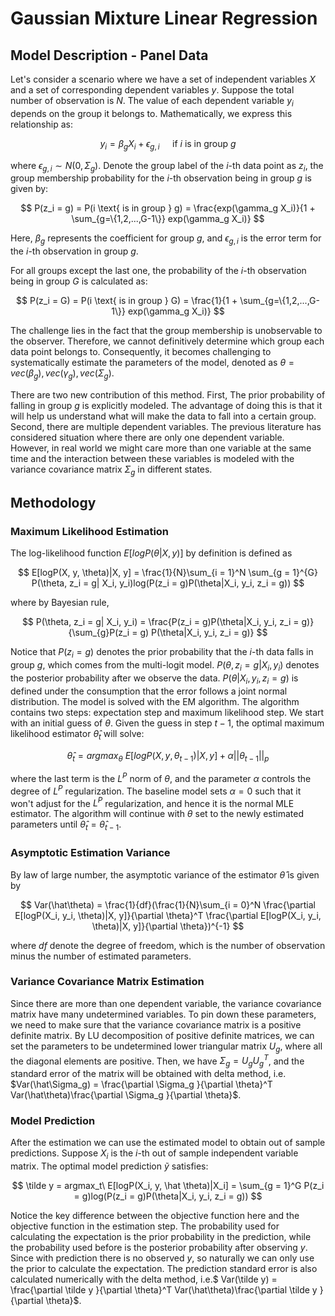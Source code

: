 # Gaussian Mixture Linear Regression

## Model Description - Panel Data

Let's consider a scenario where we have a set of independent variables $X$ and a set of corresponding dependent variables $y$. Suppose the total number of observation is $N$. The value of each dependent variable $y_i$ depends on the group it belongs to. Mathematically, we express this relationship as:

$$
y_{i} = \beta_g X_i+\epsilon_{g,i}\quad \text{ if } i \text{ is in group } g
$$

where $\epsilon_{g,i}\sim N(0, \Sigma_g)$. Denote the group label of the $i$-th data point as $z_i$, the group membership probability for the $i$-th observation being in group $g$ is given by:

$$
P(z_i = g) = P(i \text{ is in group } g) = \frac{exp(\gamma_g X_i)}{1 + \sum_{g=\{1,2,...,G-1\}} exp(\gamma_g X_i)}
$$

Here, $\beta_g$ represents the coefficient for group $g$, and $\epsilon_{g,i}$ is the error term for the $i$-th observation in group $g$.

For all groups except the last one, the probability of the $i$-th observation being in group $G$ is calculated as:

$$
P(z_i = G) = P(i \text{ is in group } G) = \frac{1}{1 + \sum_{g=\{1,2,...,G-1\}} exp(\gamma_g X_i)}
$$

The challenge lies in the fact that the group membership is unobservable to the observer. Therefore, we cannot definitively determine which group each data point belongs to. Consequently, it becomes challenging to systematically estimate the parameters of the model, denoted as $\theta = {vec(\beta_g), vec(\gamma_g), vec(\Sigma_g)}$.

There are two new contribution of this method. First, The prior probability of falling in group $g$ is explicitly modeled. The advantage of doing this is that it will help us understand what will make the data to fall into a certain group. Second, there are multiple dependent variables. The previous literature has considered situation where there are only one dependent variable. However, in real world we might care more than one variable at the same time and the interaction between these variables is modeled with the variance covariance matrix $\Sigma_g$ in different states.

## Methodology

### Maximum Likelihood Estimation

The log-likelihood function $E[logP(\theta|X, y)]$ by definition is defined as

$$
E[logP(X, y, \theta)|X, y] = \frac{1}{N}\sum_{i = 1}^N \sum_{g = 1}^{G} P(\theta, z_i = g| X_i, y_i)log(P(z_i = g)P(\theta|X_i, y_i, z_i = g))
$$

where by Bayesian rule,

$$
P(\theta, z_i = g| X_i, y_i) = \frac{P(z_i = g)P(\theta|X_i, y_i, z_i = g)}{\sum_{g}P(z_i = g) P(\theta|X_i, y_i, z_i = g)}
$$

Notice that $P(z_i = g)$ denotes the prior probability that the $i$-th data falls in group $g$, which comes from the multi-logit model. $P(\theta, z_i = g| X_i, y_i)$ denotes the posterior probability after we observe the data. $P(\theta|X_i, y_i, z_i = g)$ is defined under the consumption that the error follows a joint normal distribution. The model is solved with the EM algorithm. The algorithm contains two steps: expectation step and maximum likelihood step. We start with an initial guess of $\theta$. Given the guess in step $t-1$, the optimal maximum likelihood estimator $\hat \theta_t$ will solve:

$$
\hat \theta_{t} = argmax_\theta\ E[logP(X, y, \theta_{t-1})|X, y] + \alpha|| \theta_{t-1}||_p
$$

where the last term is the $L^P$ norm of $\theta$, and the parameter $\alpha$ controls the degree of $L^P$ regularization. The baseline model sets $\alpha = 0$ such that it won't adjust for the $L^P$ regularization, and hence it is the normal MLE estimator. The algorithm will continue with $\theta$ set to the newly estimated parameters until $\hat\theta_t = \hat\theta_{t-1}$.

### Asymptotic Estimation Variance

By law of large number, the asymptotic variance of the estimator $\hat \theta$ is given by

$$
Var(\hat\theta) = \frac{1}{df}(\frac{1}{N}\sum_{i = 0}^N \frac{\partial E[logP(X_i, y_i, \theta)|X, y]}{\partial \theta}^T  \frac{\partial E[logP(X_i, y_i, \theta)|X, y]}{\partial \theta})^{-1}
$$

where $df$ denote the degree of freedom, which is the number of observation minus the number of estimated parameters.

### Variance Covariance Matrix Estimation

Since there are more than one dependent variable, the variance covariance matrix have many undetermined variables. To pin down these parameters, we need to make sure that the variance covariance matrix is a positive definite matrix. By LU decomposition of positive definite matrices, we can set the parameters to be undetermined lower triangular matrix $U_g$, where all the diagonal elements are positive. Then, we have $\Sigma_g = U_g U_g^{T}$, and the standard error of the matrix will be obtained with delta method, i.e. $Var(\hat\Sigma_g) = \frac{\partial \Sigma_g }{\partial \theta}^T Var(\hat\theta)\frac{\partial \Sigma_g }{\partial \theta}$​.

### Model Prediction

After the estimation we can use the estimated model to obtain out of sample predictions. Suppose $X_i$ is the $i$-th out of sample independent variable matrix. The optimal model prediction $\tilde y$ satisfies:

$$
\tilde y = argmax_t\ E[logP(X_i, y, \hat \theta)|X_i] = \sum_{g = 1}^G P(z_i = g)log(P(z_i = g)P(\theta|X_i, y_i, z_i = g))
$$

Notice the key difference between the objective function here and the objective function in the estimation step. The probability used for calculating the expectation is the prior probability in the prediction, while the probability used before is the posterior probability after observing $y$. Since with prediction there is no observed $y$, so naturally we can only use the prior to calculate the expectation. The prediction standard error is also calculated numerically with the delta method, i.e.$ Var(\tilde y) = \frac{\partial \tilde y }{\partial \theta}^T Var(\hat\theta)\frac{\partial \tilde y }{\partial \theta}$.
